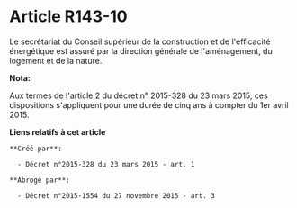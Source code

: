 # Article R143-10

Le secrétariat du Conseil supérieur de la construction et de l'efficacité énergétique est assuré par la direction générale de
l'aménagement, du logement et de la nature.

**Nota:**

Aux termes de l'article 2 du décret n° 2015-328 du 23 mars 2015, ces dispositions s'appliquent pour une durée de cinq ans à
compter du 1er avril 2015.

**Liens relatifs à cet article**

	**Créé par**:

	  - Décret n°2015-328 du 23 mars 2015 - art. 1

	**Abrogé par**:

	  - Décret n°2015-1554 du 27 novembre 2015 - art. 3
